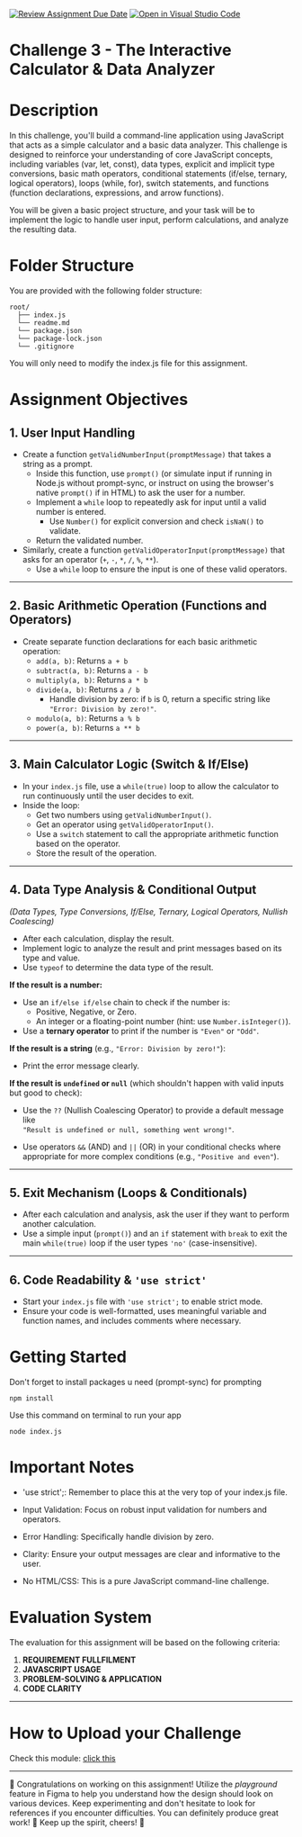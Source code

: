 [![Review Assignment Due Date](https://classroom.github.com/assets/deadline-readme-button-22041afd0340ce965d47ae6ef1cefeee28c7c493a6346c4f15d667ab976d596c.svg)](https://classroom.github.com/a/vh0r6_pv)
[![Open in Visual Studio Code](https://classroom.github.com/assets/open-in-vscode-2e0aaae1b6195c2367325f4f02e2d04e9abb55f0b24a779b69b11b9e10269abc.svg)](https://classroom.github.com/online_ide?assignment_repo_id=20086210&assignment_repo_type=AssignmentRepo)
# Challenge 3 - The Interactive Calculator & Data Analyzer

# Description

In this challenge, you'll build a command-line application using JavaScript that acts as a simple calculator and a basic data analyzer. This challenge is designed to reinforce your understanding of core JavaScript concepts, including variables (var, let, const), data types, explicit and implicit type conversions, basic math operators, conditional statements (if/else, ternary, logical operators), loops (while, for), switch statements, and functions (function declarations, expressions, and arrow functions).

You will be given a basic project structure, and your task will be to implement the logic to handle user input, perform calculations, and analyze the resulting data.

# Folder Structure

You are provided with the following folder structure:

```
root/
  ├── index.js
  └── readme.md
  └── package.json
  └── package-lock.json
  └── .gitignore
```

You will only need to modify the index.js file for this assignment.

# Assignment Objectives

## 1. User Input Handling

- Create a function `getValidNumberInput(promptMessage)` that takes a string as a prompt.
  - Inside this function, use `prompt()` (or simulate input if running in Node.js without prompt-sync, or instruct on using the browser's native `prompt()` if in HTML) to ask the user for a number.
  - Implement a `while` loop to repeatedly ask for input until a valid number is entered.
    - Use `Number()` for explicit conversion and check `isNaN()` to validate.
  - Return the validated number.
- Similarly, create a function `getValidOperatorInput(promptMessage)` that asks for an operator (`+`, `-`, `*`, `/`, `%`, `**`).
  - Use a `while` loop to ensure the input is one of these valid operators.

---

## 2. Basic Arithmetic Operation (Functions and Operators)

- Create separate function declarations for each basic arithmetic operation:
  - `add(a, b)`: Returns `a + b`
  - `subtract(a, b)`: Returns `a - b`
  - `multiply(a, b)`: Returns `a * b`
  - `divide(a, b)`: Returns `a / b`
    - Handle division by zero: if `b` is 0, return a specific string like `"Error: Division by zero!"`.
  - `modulo(a, b)`: Returns `a % b`
  - `power(a, b)`: Returns `a ** b`

---

## 3. Main Calculator Logic (Switch & If/Else)

- In your `index.js` file, use a `while(true)` loop to allow the calculator to run continuously until the user decides to exit.
- Inside the loop:
  - Get two numbers using `getValidNumberInput()`.
  - Get an operator using `getValidOperatorInput()`.
  - Use a `switch` statement to call the appropriate arithmetic function based on the operator.
  - Store the result of the operation.

---

## 4. Data Type Analysis & Conditional Output

_(Data Types, Type Conversions, If/Else, Ternary, Logical Operators, Nullish Coalescing)_

- After each calculation, display the result.
- Implement logic to analyze the result and print messages based on its type and value.
- Use `typeof` to determine the data type of the result.

**If the result is a number:**

- Use an `if/else if/else` chain to check if the number is:
  - Positive, Negative, or Zero.
  - An integer or a floating-point number (hint: use `Number.isInteger()`).
- Use a **ternary operator** to print if the number is `"Even"` or `"Odd"`.

**If the result is a string** (e.g., `"Error: Division by zero!"`):

- Print the error message clearly.

**If the result is `undefined` or `null`** (which shouldn't happen with valid inputs but good to check):

- Use the `??` (Nullish Coalescing Operator) to provide a default message like  
  `"Result is undefined or null, something went wrong!"`.

- Use operators `&&` (AND) and `||` (OR) in your conditional checks where appropriate for more complex conditions (e.g., `"Positive and even"`).

---

## 5. Exit Mechanism (Loops & Conditionals)

- After each calculation and analysis, ask the user if they want to perform another calculation.
- Use a simple input (`prompt()`) and an `if` statement with `break` to exit the main `while(true)` loop if the user types `'no'` (case-insensitive).

---

## 6. Code Readability & `'use strict'`

- Start your `index.js` file with `'use strict';` to enable strict mode.
- Ensure your code is well-formatted, uses meaningful variable and function names, and includes comments where necessary.

# Getting Started

Don't forget to install packages u need (prompt-sync) for prompting

```
npm install

```

Use this command on terminal to run your app

```
node index.js

```

# Important Notes

- 'use strict';: Remember to place this at the very top of your index.js file.

- Input Validation: Focus on robust input validation for numbers and operators.

- Error Handling: Specifically handle division by zero.

- Clarity: Ensure your output messages are clear and informative to the user.

- No HTML/CSS: This is a pure JavaScript command-line challenge.

# Evaluation System

The evaluation for this assignment will be based on the following criteria:

1.  **REQUIREMENT FULLFILMENT**
2.  **JAVASCRIPT USAGE**
3.  **PROBLEM-SOLVING & APPLICATION**
4.  **CODE CLARITY**

---

# How to Upload your Challenge

Check this module: [click this](https://orchid-clematis-3e4.notion.site/Panduan-Penggunaan-Git-Untuk-Upload-Assignment-e2d80a19b3684f5d8f1a4209dcf85445?pvs=73)

---

🎉 Congratulations on working on this assignment! Utilize the _playground_ feature in Figma to help you understand how the design should look on various devices. Keep experimenting and don't hesitate to look for references if you encounter difficulties. You can definitely produce great work! 🚀 Keep up the spirit, cheers! 🎈
